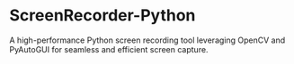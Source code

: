 # ScreenRecorder-Python
A high-performance Python screen recording tool leveraging OpenCV and PyAutoGUI for seamless and efficient screen capture.

